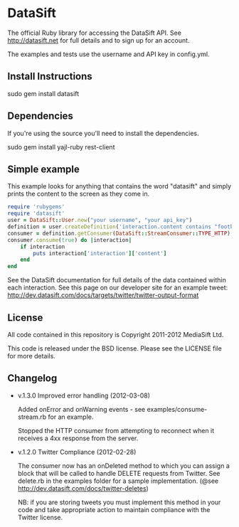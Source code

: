 DataSift
========

The official Ruby library for accessing the DataSift API. See
http://datasift.net for full details and to sign up for an account.

The examples and tests use the username and API key in config.yml.

Install Instructions
--------------------

sudo gem install datasift

Dependencies
------------

If you're using the source you'll need to install the dependencies.

sudo gem install yajl-ruby rest-client

Simple example
--------------

This example looks for anything that contains the word "datasift" and simply
prints the content to the screen as they come in.

```ruby
require 'rubygems'
require 'datasift'
user = DataSift::User.new("your username", "your api_key")
definition = user.createDefinition('interaction.content contains "football"')
consumer = definition.getConsumer(DataSift::StreamConsumer::TYPE_HTTP)
consumer.consume(true) do |interaction|
	if interaction
		puts interaction['interaction']['content']
	end
end
```

See the DataSift documentation for full details of the data contained within
each interaction. See this page on our developer site for an example tweet:
http://dev.datasift.com/docs/targets/twitter/twitter-output-format

License
-------

All code contained in this repository is Copyright 2011-2012 MediaSift Ltd.

This code is released under the BSD license. Please see the LICENSE file for
more details.

Changelog
---------

* v.1.3.0 Improved error handling (2012-03-08)

  Added onError and onWarning events - see examples/consume-stream.rb for an
  example.

  Stopped the HTTP consumer from attempting to reconnect when it receives a
  4xx response from the server.

* v.1.2.0 Twitter Compliance (2012-02-28)

  The consumer now has an onDeleted method to which you can assign a block
  that will be called to handle DELETE requests from Twitter. See delete.rb
  in the examples folder for a sample implementation.
  (@see http://dev.datasift.com/docs/twitter-deletes)

  NB: if you are storing tweets you must implement this method in your code
  and take appropriate action to maintain compliance with the Twitter license.
